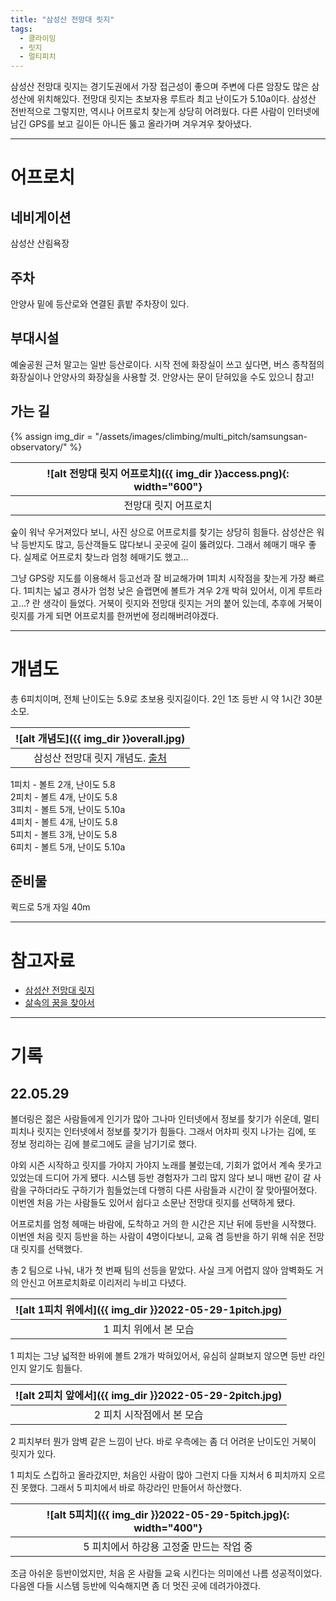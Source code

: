 ```yaml
---
title: "삼성산 전망대 릿지"
tags:
  - 클라이밍
  - 릿지
  - 멀티피치
---
```



삼성산 전망대 릿지는 경기도권에서 가장 접근성이 좋으며
  주변에 다른 암장도 많은 삼성산에 위치해있다.
전망대 릿지는 초보자용 루트라 최고 난이도가 5.10a이다.
삼성산 전반적으로 그렇지만, 역시나 어프로치 찾는게 상당히 어려웠다.
다른 사람이 인터넷에 남긴 GPS를 보고 길이든 아니든 뚫고 올라가며 겨우겨우 찾아냈다.


---

# 어프로치


## 네비게이션

삼성산 산림욕장

## 주차

안양사 밑에 등산로와 연결된 흙밭 주차장이 있다.

## 부대시설

예술공원 근처 말고는 일반 등산로이다.
시작 전에 화장실이 쓰고 싶다면, 버스 종착점의 화장실이나 안양사의 화장실을 사용할 것.
안양사는 문이 닫혀있을 수도 있으니 참고!

## 가는 길

{% assign img_dir = "/assets/images/climbing/multi_pitch/samsungsan-observatory/" %}

|<a name="어프로치">![alt 전망대 릿지 어프로치]({{ img_dir }}access.png){: width="600"}</a>|
|:-----:|
|전망대 릿지 어프로치|

숲이 워낙 우거져있다 보니, 사진 상으로 어프로치를 찾기는 상당히 힘들다.
삼성산은 워낙 등반지도 많고, 등산객들도 많다보니 곳곳에 길이 뚫려있다.
그래서 헤매기 매우 좋다.
실제로 어프로치 찾느라 엄청 헤매기도 했고...

그냥 GPS랑 지도를 이용해서 등고선과 잘 비교해가며 1피치 시작점을 찾는게 가장 빠르다.
1피치는 넓고 경사가 엄청 낮은 슬랩면에 볼트가 겨우 2개 박혀 있어서, 이게 루트라고...? 란 생각이 들었다.
거북이 릿지와 전망대 릿지는 거의 붙어 있는데, 추후에 거북이 릿지를 가게 되면 어프로치를 한꺼번에 정리해버려야겠다.

---

# 개념도

총 6피치이며, 전체 난이도는 5.9로 초보용 릿지길이다.
2인 1조 등반 시 약 1시간 30분 소모.

|<a name="개념도">![alt 개념도]({{ img_dir }}overall.jpg)</a>|
|:---:|
|삼성산 전망대 릿지 개념도. [출처](https://blog.daum.net/jppro/655)|

1피치 - 볼트 2개, 난이도 5.8<br>
2피치 - 볼트 4개, 난이도 5.8<br>
3피치 - 볼트 5개, 난이도 5.10a<br>
4피치 - 볼트 4개, 난이도 5.8<br>
5피치 - 볼트 3개, 난이도 5.8<br>
6피치 - 볼트 5개, 난이도 5.10a<br>

## 준비물

퀵드로 5개
자일 40m

---

# 참고자료

- [삼성산 전망대 릿지](https://blog.daum.net/jppro/655)
- [삶속의 꿈을 찾아서](https://blog.daum.net/dsimage/11729944)


---

# 기록

## 22.05.29

볼더링은 젊은 사람들에게 인기가 많아 그나마 인터넷에서 정보를 찾기가 쉬운데,
  멀티피치나 릿지는 인터넷에서 정보를 찾기가 힘들다.
그래서 어차피 릿지 나가는 김에, 또 정보 정리하는 김에 블로그에도 글을 남기기로 했다.

야외 시즌 시작하고 릿지를 가야지 가야지 노래를 불렀는데,
  기회가 없어서 계속 못가고 있었는데 드디어 가게 됐다.
시스템 등반 경험자가 그리 많지 않다 보니 매번 같이 갈 사람을 구하더라도
  구하기가 힘들었는데 다행히 다른 사람들과 시간이 잘 맞아떨어졌다.
이번엔 처음 가는 사람들도 있어서 쉽다고 소문난 전망대 릿지를 선택하게 됐다.

어프로치를 엄청 헤매는 바람에, 도착하고 거의 한 시간은 지난 뒤에 등반을 시작했다.
이번엔 처음 릿지 등반을 하는 사람이 4명이다보니, 교육 겸 등반을 하기 위해 쉬운 전망대 릿지를 선택했다.

총 2 팀으로 나눠, 내가 첫 번째 팀의 선등을 맡았다.
사실 크게 어렵지 않아 암벽화도 거의 안신고 어프로치화로 이리저리 누비고 다녔다.

|<a name="1피치">![alt 1피치 위에서]({{ img_dir }}2022-05-29-1pitch.jpg)</a>|
|:---:|
|1 피치 위에서 본 모습|

1 피치는 그냥 넓적한 바위에 볼트 2개가 박혀있어서, 유심히 살펴보지 않으면 등반 라인인지 알기도 힘들다.

|<a name="2피치">![alt 2피치 앞에서]({{ img_dir }}2022-05-29-2pitch.jpg)</a>|
|:-----:|
|2 피치 시작점에서 본 모습|

2 피치부터 뭔가 암벽 같은 느낌이 난다. 바로 우측에는 좀 더 어려운 난이도인 거북이 릿지가 있다.

1 피치도 스킵하고 올라갔지만, 처음인 사람이 많아 그런지 다들 지쳐서 6 피치까지 오르진 못했다.
그래서 5 피치에서 바로 하강라인 만들어서 하산했다.


|<a name="5피치">![alt 5피치]({{ img_dir }}2022-05-29-5pitch.jpg){: width="400"}</a>|
|:-----:|
|5 피치에서 하강용 고정줄 만드는 작업 중|


조금 아쉬운 등반이었지만, 처음 온 사람들 교육 시킨다는 의미에선 나름 성공적이었다.
다음엔 다들 시스템 등반에 익숙해지면 좀 더 멋진 곳에 데려가야겠다.



